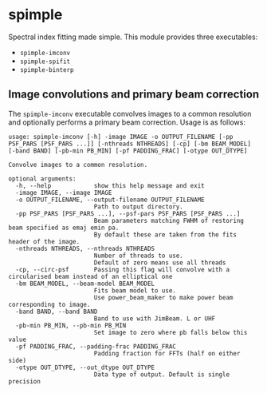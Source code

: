 # spimple
Spectral index fitting made simple.
This module provides three executables:

* ```spimple-imconv```
* ```spimple-spifit```
* ```spimple-binterp```

## Image convolutions and primary beam correction
The ```spimple-imconv``` executable convolves images to a common resolution
and optionally performs a primary beam correction. Usage is as follows:
```
usage: spimple-imconv [-h] -image IMAGE -o OUTPUT_FILENAME [-pp PSF_PARS [PSF_PARS ...]] [-nthreads NTHREADS] [-cp] [-bm BEAM_MODEL] [-band BAND] [-pb-min PB_MIN] [-pf PADDING_FRAC] [-otype OUT_DTYPE]

Convolve images to a common resolution.

optional arguments:
  -h, --help            show this help message and exit
  -image IMAGE, --image IMAGE
  -o OUTPUT_FILENAME, --output-filename OUTPUT_FILENAME
                        Path to output directory.
  -pp PSF_PARS [PSF_PARS ...], --psf-pars PSF_PARS [PSF_PARS ...]
                        Beam parameters matching FWHM of restoring beam specified as emaj emin pa.
                        By default these are taken from the fits header of the image.
  -nthreads NTHREADS, --nthreads NTHREADS
                        Number of threads to use.
                        Default of zero means use all threads
  -cp, --circ-psf       Passing this flag will convolve with a circularised beam instead of an elliptical one
  -bm BEAM_MODEL, --beam-model BEAM_MODEL
                        Fits beam model to use.
                        Use power_beam_maker to make power beam corresponding to image.
  -band BAND, --band BAND
                        Band to use with JimBeam. L or UHF
  -pb-min PB_MIN, --pb-min PB_MIN
                        Set image to zero where pb falls below this value
  -pf PADDING_FRAC, --padding-frac PADDING_FRAC
                        Padding fraction for FFTs (half on either side)
  -otype OUT_DTYPE, --out_dtype OUT_DTYPE
                        Data type of output. Default is single precision
```

